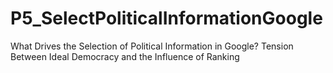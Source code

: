 # P5_SelectPoliticalInformationGoogle
 What Drives the Selection of Political Information in Google? Tension Between Ideal Democracy and the Influence of Ranking
